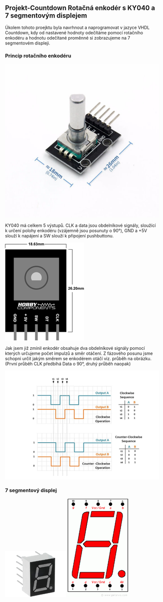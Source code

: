 ## Projekt-Countdown Rotačná enkodér s KY040 a 7 segmentovým displejem 
Úkolem tohoto proejktu byla navrhnout a naprogramovat v jazyce VHDL Countdown, kdy od nastavené hodnoty odečítáme pomocí rotačního enkodéru a hodnotu odečítané proměnné si zobrazujeme na 7 segmentovém displeji. 

### Princip rotačního enkodéru 

![KY040](https://github.com/xstupk04/Digital-electronics-1/blob/master/Labs/Project%20/Image/Rotary-Encoder-Module-Brick-Sensor-Development-for-Ky-040.jpg)

KY040 má celkem 5 výstupů. CLK a data jsou obdelníkové signály, sloužící k určení polohy enkodéru (vzájemně jsou posunuty o 90°), GND a +5V slouží k napájení a SW slouží k připojení pushbuttonu. 

![KY040-Pins](https://github.com/xstupk04/Digital-electronics-1/blob/master/Labs/Project%20/Image/Rotary_Encoder_Pinout_and_PCB%20Dimensions.png)

Jak jsem již zmínil enkodér obsahuje dva obdelníkové signály pomocí kterých určujeme počet impulzů a směr otáčení. Z fázového posunu jsme schopni určit jakým směrem se enkodérem otáčí viz. průběh na obrázku. (První průběh CLK předbíhá Data o 90°, druhý průběh naopak) 

![KY040-Prubeh](https://github.com/xstupk04/Digital-electronics-1/blob/master/Labs/Project%20/Image/Sn%C3%ADmek%20obrazovky%202020-04-30%20v%C2%A09.39.39.png)

### 7 segmentový displej 
<img width="200" alt="portfolio_view" src="https://github.com/xstupk04/Digital-electronics-1/blob/master/Labs/Project%20/Image/led-7-mi-segmentovy-displej-9.9mm-rudy-cerveny-12m-0.jpg.big.jpg">
<img width="200" alt="portfolio_view" src="https://github.com/xstupk04/Digital-electronics-1/blob/master/Labs/Project%20/Image/7-segment-display-pinout.gif ">





